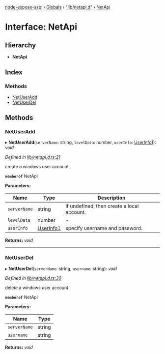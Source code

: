 [node-expose-sspi](../README.md) › [Globals](../globals.md) › ["lib/netapi.d"](../modules/_lib_netapi_d_.md) › [NetApi](_lib_netapi_d_.netapi.md)

# Interface: NetApi

## Hierarchy

* **NetApi**

## Index

### Methods

* [NetUserAdd](_lib_netapi_d_.netapi.md#netuseradd)
* [NetUserDel](_lib_netapi_d_.netapi.md#netuserdel)

## Methods

###  NetUserAdd

▸ **NetUserAdd**(`serverName`: string, `levelData`: number, `userInfo`: [UserInfo1](_lib_netapi_d_.userinfo1.md)): *void*

*Defined in [lib/netapi.d.ts:21](https://github.com/jlguenego/node-expose-sspi/blob/c77a3a8/lib/netapi.d.ts#L21)*

create a windows user account

**`memberof`** NetApi

**Parameters:**

Name | Type | Description |
------ | ------ | ------ |
`serverName` | string | if undefined, then create a local account. |
`levelData` | number | - |
`userInfo` | [UserInfo1](_lib_netapi_d_.userinfo1.md) | specify username and password. |

**Returns:** *void*

___

###  NetUserDel

▸ **NetUserDel**(`serverName`: string, `username`: string): *void*

*Defined in [lib/netapi.d.ts:30](https://github.com/jlguenego/node-expose-sspi/blob/c77a3a8/lib/netapi.d.ts#L30)*

delete a windows user account

**`memberof`** NetApi

**Parameters:**

Name | Type |
------ | ------ |
`serverName` | string |
`username` | string |

**Returns:** *void*
